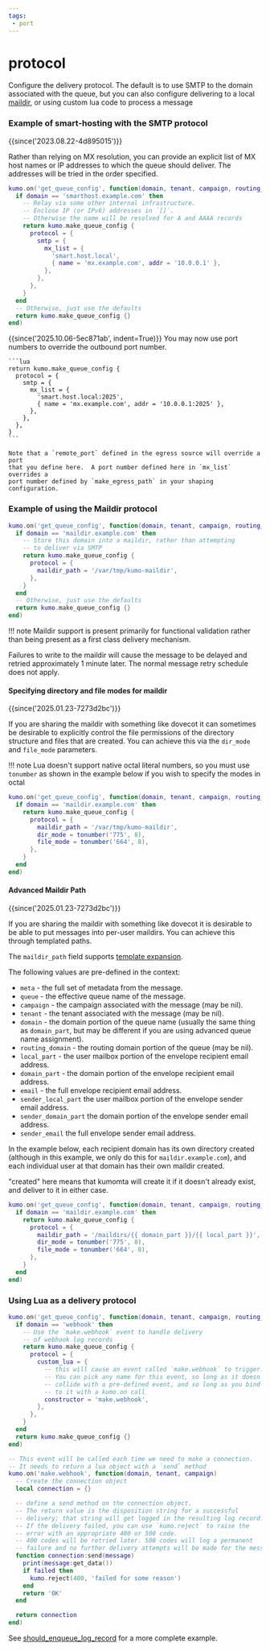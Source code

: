 ```yaml
---
tags:
 - port
---
```


# protocol

Configure the delivery protocol. The default is to use SMTP to the
domain associated with the queue, but you can also configure delivering
to a local [maildir](http://www.courier-mta.org/maildir.html), or using
custom lua code to process a message

### Example of smart-hosting with the SMTP protocol

{{since('2023.08.22-4d895015')}}

Rather than relying on MX resolution, you can provide an explicit list
of MX host names or IP addresses to which the queue should deliver.
The addresses will be tried in the order specified.

```lua
kumo.on('get_queue_config', function(domain, tenant, campaign, routing_domain)
  if domain == 'smarthost.example.com' then
    -- Relay via some other internal infrastructure.
    -- Enclose IP (or IPv6) addresses in `[]`.
    -- Otherwise the name will be resolved for A and AAAA records
    return kumo.make_queue_config {
      protocol = {
        smtp = {
          mx_list = {
            'smart.host.local',
            { name = 'mx.example.com', addr = '10.0.0.1' },
          },
        },
      },
    }
  end
  -- Otherwise, just use the defaults
  return kumo.make_queue_config {}
end)
```

{{since('2025.10.06-5ec871ab', indent=True)}}
    You may now use port numbers to override the outbound port number.

    ```lua
    return kumo.make_queue_config {
      protocol = {
        smtp = {
          mx_list = {
            'smart.host.local:2025',
            { name = 'mx.example.com', addr = '10.0.0.1:2025' },
          },
        },
      },
    }
    ```

    Note that a `remote_port` defined in the egress source will override a port
    that you define here.  A port number defined here in `mx_list` overrides a
    port number defined by `make_egress_path` in your shaping configuration.

### Example of using the Maildir protocol

```lua
kumo.on('get_queue_config', function(domain, tenant, campaign, routing_domain)
  if domain == 'maildir.example.com' then
    -- Store this domain into a maildir, rather than attempting
    -- to deliver via SMTP
    return kumo.make_queue_config {
      protocol = {
        maildir_path = '/var/tmp/kumo-maildir',
      },
    }
  end
  -- Otherwise, just use the defaults
  return kumo.make_queue_config {}
end)
```

!!! note
    Maildir support is present primarily for functional validation
    rather than being present as a first class delivery mechanism.

Failures to write to the maildir will cause the message to be delayed and
retried approximately 1 minute later.  The normal message retry schedule does
not apply.

#### Specifying directory and file modes for maildir

{{since('2025.01.23-7273d2bc')}}

If you are sharing the maildir with something like dovecot it can sometimes
be desirable to explicitly control the file permissions of the directory
structure and files that are created.  You can achieve this via the `dir_mode`
and `file_mode` parameters.

!!! note
    Lua doesn't support native octal literal numbers, so you must use
    `tonumber` as shown in the example below if you wish to specify
    the modes in octal

```lua
kumo.on('get_queue_config', function(domain, tenant, campaign, routing_domain)
  if domain == 'maildir.example.com' then
    return kumo.make_queue_config {
      protocol = {
        maildir_path = '/var/tmp/kumo-maildir',
        dir_mode = tonumber('775', 8),
        file_mode = tonumber('664', 8),
      },
    }
  end
end)
```

#### Advanced Maildir Path

{{since('2025.01.23-7273d2bc')}}

If you are sharing the maildir with something like dovecot it is desirable
to be able to put messages into per-user maildirs.
You can achieve this through templated paths.

The `maildir_path` field supports [template expansion](../../template/index.md).

The following values are pre-defined in the context:

  * `meta` - the full set of metadata from the message.
  * `queue` - the effective queue name of the message.
  * `campaign` - the campaign associated with the message (may be nil).
  * `tenant` - the tenant associated with the message (may be nil).
  * `domain` - the domain portion of the queue name (usually the same thing
    as `domain_part`, but may be different if you are using advanced queue
    name assignment).
  * `routing_domain` - the routing domain portion of the queue (may be nil).
  * `local_part` - the user mailbox portion of the envelope recipient email address.
  * `domain_part` - the domain portion of the envelope recipient email address.
  * `email` - the full envelope recipient email address.
  * `sender_local_part` the user mailbox portion of the envelope sender email address.
  * `sender_domain_part` the domain portion of the envelope sender email address.
  * `sender_email` the full envelope sender email address.

In the example below, each recipient domain has its own directory created
(although in this example, we only do this for `maildir.example.com`), and each
individual user at that domain has their own maildir created.

"created" here means that kumomta will create it if it doesn't already exist,
and deliver to it in either case.

```lua
kumo.on('get_queue_config', function(domain, tenant, campaign, routing_domain)
  if domain == 'maildir.example.com' then
    return kumo.make_queue_config {
      protocol = {
        maildir_path = '/maildirs/{{ domain_part }}/{{ local_part }}',
        dir_mode = tonumber('775', 8),
        file_mode = tonumber('664', 8),
      },
    }
  end
end)
```

### Using Lua as a delivery protocol

```lua
kumo.on('get_queue_config', function(domain, tenant, campaign, routing_domain)
  if domain == 'webhook' then
    -- Use the `make.webhook` event to handle delivery
    -- of webhook log records
    return kumo.make_queue_config {
      protocol = {
        custom_lua = {
          -- this will cause an event called `make.webhook` to trigger.
          -- You can pick any name for this event, so long as it doesn't
          -- collide with a pre-defined event, and so long as you bind
          -- to it with a kumo.on call
          constructor = 'make.webhook',
        },
      },
    }
  end
  return kumo.make_queue_config {}
end)

-- This event will be called each time we need to make a connection.
-- It needs to return a lua object with a `send` method
kumo.on('make.webhook', function(domain, tenant, campaign)
  -- Create the connection object
  local connection = {}

  -- define a send method on the connection object.
  -- The return value is the disposition string for a successful
  -- delivery; that string will get logged in the resulting log record.
  -- If the delivery failed, you can use `kumo.reject` to raise the
  -- error with an appropriate 400 or 500 code.
  -- 400 codes will be retried later. 500 codes will log a permanent
  -- failure and no further delivery attempts will be made for the message.
  function connection:send(message)
    print(message:get_data())
    if failed then
      kumo.reject(400, 'failed for some reason')
    end
    return 'OK'
  end

  return connection
end)
```

See [should_enqueue_log_record](../../events/should_enqueue_log_record.md) for
a more complete example.



